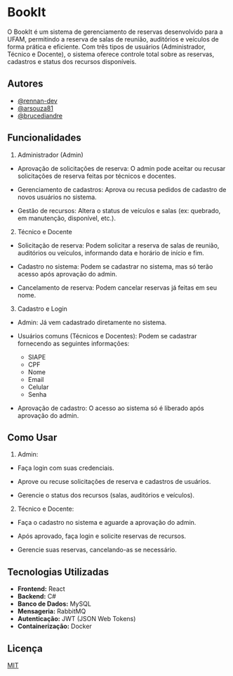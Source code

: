 
# BookIt

O BookIt é um sistema de gerenciamento de reservas desenvolvido para a UFAM, permitindo a reserva de salas de reunião, auditórios e veículos de forma prática e eficiente. Com três tipos de usuários (Administrador, Técnico e Docente), o sistema oferece controle total sobre as reservas, cadastros e status dos recursos disponíveis.




## Autores

- [@rennan-dev](https://github.com/rennan-dev)
- [@arsouza81](https://github.com/arsouza81)
- [@brucediandre](https://github.com/brucediandre)




## Funcionalidades

1. Administrador (Admin)
- Aprovação de solicitações de reserva: O admin pode aceitar ou recusar solicitações de reserva feitas por técnicos e docentes.

- Gerenciamento de cadastros: Aprova ou recusa pedidos de cadastro de novos usuários no sistema.

- Gestão de recursos: Altera o status de veículos e salas (ex: quebrado, em manutenção, disponível, etc.).

2. Técnico e Docente
- Solicitação de reserva: Podem solicitar a reserva de salas de reunião, auditórios ou veículos, informando data e horário de início e fim.

- Cadastro no sistema: Podem se cadastrar no sistema, mas só terão acesso após aprovação do admin.

- Cancelamento de reserva: Podem cancelar reservas já feitas em seu nome.

3. Cadastro e Login
- Admin: Já vem cadastrado diretamente no sistema.

- Usuários comuns (Técnicos e Docentes): Podem se cadastrar fornecendo as seguintes informações:
    - SIAPE
    - CPF 
    - Nome
    - Email
    - Celular
    - Senha

- Aprovação de cadastro: O acesso ao sistema só é liberado após aprovação do admin.


## Como Usar

1. Admin:
- Faça login com suas credenciais.

- Aprove ou recuse solicitações de reserva e cadastros de usuários.

- Gerencie o status dos recursos (salas, auditórios e veículos).

2. Técnico e Docente:
- Faça o cadastro no sistema e aguarde a aprovação do admin.

- Após aprovado, faça login e solicite reservas de recursos.

- Gerencie suas reservas, cancelando-as se necessário.
## Tecnologias Utilizadas

- **Frontend:** React
- **Backend:** C#
- **Banco de Dados:** MySQL
- **Mensageria:** RabbitMQ
- **Autenticação:** JWT (JSON Web Tokens)
- **Containerização:** Docker
## Licença

[MIT](https://github.com/rennan-dev/BookIt/blob/main/LICENSE)

